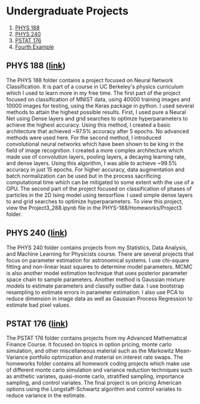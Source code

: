 # Undergraduate Projects

1. [PHYS 188](#PHYS-188)
2. [PHYS 240](#PHYS-240)
3. [PSTAT 176](#PSTAT-176)
4. [Fourth Example](#fourth-examplehttpwwwfourthexamplecom)

## PHYS 188 ([link](https://github.com/rohitpenumarti/University-Projects/blob/dev/PHYS-188/Homework/Project3/Project3_288.ipynb))
The PHYS 188 folder contains a project focused on Neural Network Classification. It is part of a course in UC Berkeley's physics curriculum which I used to learn more in my free time. The first part of the project focused on classification of MNIST data, using 40000 training images and 10000 images for testing, using the Keras package in python. I used several methods to attain the highest possible results. First, I used pure a Neural Net using Dense layers and grid searches to optimze hyperparameters to achieve the highest accuracy. Using this method, I created a basic architecture that achieved ~97.5% accuracy after 5 epochs. No advanced methods were used here. For the second method, I introduced convolutional neural networks which have been shown to be king in the field of image recognition. I created a more complex architecture which made use of convolution layers, pooling layers, a decaying learning rate, and dense layers. Using this algorithm, I was able to achieve ~99.5% accuracy in just 15 epochs. For higher accuracy, data augmentation and batch normalization can be used but in the process sacrificing computational time which can be mitigated to some extent with the use of a GPU. The second part of the project focused on classification of phases of particles in the 2D Ising model using tensorflow. I used simple dense layers to and grid searches to optimize hyperparameters. To view this project, view the Project3_288.ipynb file in the PHYS-188/Homeworks/Project3 folder.

## PHYS 240 ([link](https://github.com/rohitpenumarti/University-Projects/tree/dev/PHYS%20240))
The PHYS 240 folder contains projects from my Statistics, Data Analysis, and Machine Learning for Physicists course. There are several projects that focus on parameter estimation for astronomical systems. I use chi-square fitting and non-linear least squares to determine model parameters. MCMC is also another model estimation technique that uses posterior parameter space chain to sample parameters. Another method is Gaussian mixture models to estimate parameters and classify outlier data. I use bootstrap resampling to estimate errors in parameter estimation. I also use PCA to reduce dimension in image data as well as Gaussian Process Regression to estimate bad pixel values.

## PSTAT 176 ([link](https://github.com/rohitpenumarti/University-Projects/tree/dev/PSTAT%20176))
The PSTAT 176 folder contains projects from my Advanced Mathematical Finance Course. It focused on topics in option pricing, monte carlo simulation, and other miscellaneous material such as the Markowitz Mean-Variance portfolio optimization and material on interest rate swaps. The homeworks folder contains all homework coding projects which make use of different monte carlo simulation and variance reduction techniques such as anithetic variates, quasi-monte carlo, stratified sampling, importance sampling, and control variates. The final project is on pricing American options using the Longstaff-Schwartz algorithm and control variates to reduce variance in the estimate.
